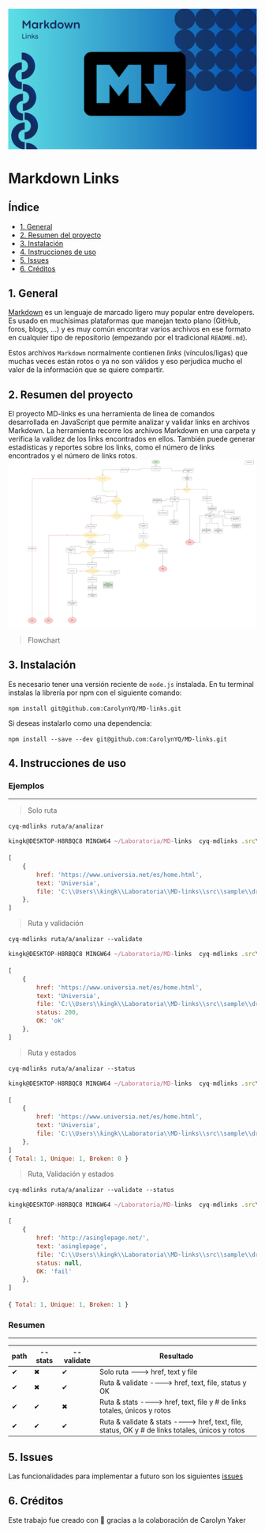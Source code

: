 ![Markdown Links](md.png)
# Markdown Links

## Índice

* [1. General](#1-preámbulo)
* [2. Resumen del proyecto](#2-resumen-del-proyecto)
* [3. Instalación](#3-instalación)
* [4. Instrucciones de uso](#4-instrucciones-de-uso)
* [5. Issues](#5-issues)
* [6. Créditos](#6-créditos)

## 1. General

[Markdown](https://es.wikipedia.org/wiki/Markdown) es un lenguaje de marcado
ligero muy popular entre developers. Es usado en muchísimas plataformas que
manejan texto plano (GitHub, foros, blogs, ...) y es muy común
encontrar varios archivos en ese formato en cualquier tipo de repositorio
(empezando por el tradicional `README.md`).

Estos archivos `Markdown` normalmente contienen _links_ (vínculos/ligas) que
muchas veces están rotos o ya no son válidos y eso perjudica mucho el valor de
la información que se quiere compartir.

## 2. Resumen del proyecto

El proyecto MD-links es una herramienta de línea de comandos desarrollada en JavaScript que permite analizar y validar links en archivos Markdown. La herramienta recorre los archivos Markdown en una carpeta y verifica la validez de los links encontrados en ellos. También puede generar estadísticas y reportes sobre los links, como el número de links encontrados y el número de links rotos.
![Flowchart draft](Flowchart.png)
> Flowchart

## 3. Instalación

Es necesario tener una versión reciente de `node.js` instalada.
En tu terminal instalas la librería por npm con el siguiente comando:

`npm install git@github.com:CarolynYQ/MD-links.git`

Si deseas instalarlo como una dependencia:

`npm install --save --dev git@github.com:CarolynYQ/MD-links.git`

## 4. Instrucciones de uso

### Ejemplos
---------------
> Solo ruta

`cyq-mdlinks ruta/a/analizar`

```javascript
kingk@DESKTOP-H8RBQC8 MINGW64 ~/Laboratoria/MD-links  cyq-mdlinks .src\\sample\\draft.md

[ 
	{
		href: 'https://www.universia.net/es/home.html',
		text: 'Universia',
		file: 'C:\\Users\\kingk\\Laboratoria\\MD-links\\src\\sample\\draft.md',
	},
]
```

> Ruta y validación

`cyq-mdlinks ruta/a/analizar --validate`

```javascript
kingk@DESKTOP-H8RBQC8 MINGW64 ~/Laboratoria/MD-links  cyq-mdlinks .src\\sample\\draft.md --validate 

[ 
	{
		href: 'https://www.universia.net/es/home.html',
		text: 'Universia',
		file: 'C:\\Users\\kingk\\Laboratoria\\MD-links\\src\\sample\\draft.md',
		status: 200,
		OK: 'ok'
	},
]
```

> Ruta y estados

`cyq-mdlinks ruta/a/analizar --status`

```javascript
kingk@DESKTOP-H8RBQC8 MINGW64 ~/Laboratoria/MD-links  cyq-mdlinks .src\\sample\\draft.md --status

[ 
	{
		href: 'https://www.universia.net/es/home.html',
		text: 'Universia',
		file: 'C:\\Users\\kingk\\Laboratoria\\MD-links\\src\\sample\\draft.md',
	},
]
{ Total: 1, Unique: 1, Broken: 0 }
```

> Ruta, Validación y estados

`cyq-mdlinks ruta/a/analizar --validate --status`

```javascript
kingk@DESKTOP-H8RBQC8 MINGW64 ~/Laboratoria/MD-links  cyq-mdlinks .src\\sample\\draft.md --validate --status

[
	{
		href: 'http://asinglepage.net/',
		text: 'asinglepage',
		file: 'C:\\Users\\kingk\\Laboratoria\\MD-links\\src\\sample\\draft.md',
		status: null,
		OK: 'fail'
	},
]

{ Total: 1, Unique: 1, Broken: 1 }
```


### Resumen
--------

|  path   |    --stats   |   --validate   |  Resultado |
| ------- | -------             | ------       | -----      | 
| ✔  |   ✖  |✔ | Solo ruta ---> href, text y file |
| ✔  | ✖ | ✔ | Ruta & validate ---->  href, text, file, status y OK|
| ✔  | ✔ | ✖ | Ruta & stats ---->  href, text, file y # de links totales, únicos y rotos|
| ✔  | ✔ | ✔ | Ruta & validate & stats ---->  href, text, file, status, OK y # de links totales, únicos y rotos|
## 5. Issues

Las funcionalidades para implementar a futuro son los siguientes [issues](https://github.com/CarolynYQ/MD-links/issues)

## 6. Créditos

Este trabajo fue creado con 💛 gracias a la colaboración de Carolyn Yaker